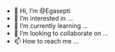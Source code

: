 - 👋 Hi, I’m @Egasepti
- 👀 I’m interested in ...
- 🌱 I’m currently learning ...
- 💞️ I’m looking to collaborate on ...
- 📫 How to reach me ...

<!---
Egasepti/Egasepti is a ✨ special ✨ repository because its `README.md` (this file) appears on your GitHub profile.
You can click the Preview link to take a look at your changes.
--->
